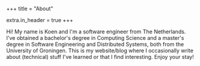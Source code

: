 +++
title = "About"

extra.in_header = true
+++

Hi! My name is Koen and I'm a software engineer from The Netherlands.
I've obtained a bachelor's degree in Computing Science and a master's degree in Software Engineering
and Distributed Systems, both from the University of Groningen. This is my website/blog
where I occasionally write about (technical) stuff I've learned or that I find interesting.
Enjoy your stay!
